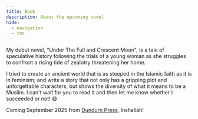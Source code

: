 ```yaml
---
title: Book
description: About the upcoming novel
hide: 
  - navigation
  - toc
---
```


My debut novel, "Under The Full and Crescent Moon", is a tale of speculative history following the trials of a young woman as she struggles to confront a rising tide of zealotry threatening her home.

I tried to create an ancient world that is as steeped in the Islamic faith as it is in feminism; and write a story that not only has a gripping plot and unforgettable characters, but shows the diversity of what it means to be a Muslim. I can't wait for you to read it and then let me know whether I succeeded or not! :smile:

Coming September 2025 from [Dundurn Press](https://www.dundurn.com/), Inshallah!
